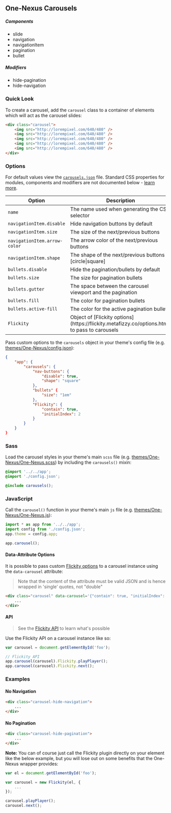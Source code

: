 ## One-Nexus Carousels

##### Components

* slide
* navigation
* navigationItem
* pagination
* bullet

##### Modifiers

* hide-pagination
* hide-navigation

### Quick Look

To create a carousel, add the `carousel` class to a container of elements which will act as the carousel slides:

```html
<div class="carousel">
    <img src="http://lorempixel.com/640/480" />
    <img src="http://lorempixel.com/640/480" />
    <img src="http://lorempixel.com/640/480" />
    <img src="http://lorempixel.com/640/480" />
    <img src="http://lorempixel.com/640/480" />
</div>
```

### Options

For default values view the [`carousels.json`](carousels.json) file. Standard CSS properties for modules, components and modifiers are not documented below - [learn more](https://github.com/esr360/Synergy/wiki/Configuring-a-Module#pass-custom-css-to-modules).

<table class="table">
    <thead>
        <tr>
            <th>Option</th>
            <th>Description</th>
            <th>Default</th>
        </tr>
    </thead>
    <tbody>
        <tr>
            <td><code>name</code></td>
            <td>The name used when generating the CSS selector</td>
        </tr>
        <tr>
            <td><code>navigationItem.disable</code></td>
            <td>Hide navigation buttons by default</td>
        </tr>
        <tr>
            <td><code>navigationItem.size</code></td>
            <td>The size of the next/previous buttons</td>
        </tr>
        <tr>
            <td><code>navigationItem.arrow-color</code></td>
            <td>The arrow color of the next/previous buttons</td>
        </tr>
        <tr>
            <td><code>navigationItem.shape</code></td>
            <td>The shape of the next/previous buttons [circle|square]</td>
        </tr>
        <tr>
            <td><code>bullets.disable</code></td>
            <td>Hide the pagination/bullets by default</td>
        </tr>
        <tr>
            <td><code>bullets.size</code></td>
            <td>The size for pagination bullets</td>
        </tr>
        <tr>
            <td><code>bullets.gutter</code></td>
            <td>The space between the carousel viewport and the pagination</td>
        </tr>
        <tr>
            <td><code>bullets.fill</code></td>
            <td>The color for pagination bullets</td>
        </tr>
        <tr>
            <td><code>bullets.active-fill</code></td>
            <td>The color for the active pagination bullet</td>
        </tr>
        <tr>
            <td><code>Flickity</code></td>
            <td>Object of [Flickity options](https://flickity.metafizzy.co/options.html) to pass to carousels</td>
        </tr>
    </tbody>
</table>

Pass custom options to the `carousels` object in your theme's config file (e.g. [themes/One-Nexus/config.json](../../../themes/One-Nexus/config.json)):

```json
{
    "app": {
        "carousels": {
            "nav-buttons": {
                "disable": true,
                "shape": "square"
            },
            "bullets" {
                "size": "1em"
            },
            "Flickity": {
                "contain": true,
                "initialIndex": 2
            }
        }
    }
}
```

### Sass

Load the carousel styles in your theme's main `scss` file (e.g. [themes/One-Nexus/One-Nexus.scss](../../../themes/One-Nexus/One-Nexus.scss)) by including the `carousels()` mixin:

```scss
@import '../../app';
@import './config.json';

@include carousels();
```

### JavaScript

Call the `carousel()` function in your theme's main `js` file (e.g. [themes/One-Nexus/One-Nexus.js](../../../themes/One-Nexus/One-Nexus.js)):

```js
import * as app from '../../app';
import config from './config.json';
app.theme = config.app;

app.carousel();
```

#### Data-Attribute Options

It is possible to pass custom [Flickity options](https://flickity.metafizzy.co/options.html) to a carousel instance using the `data-carousel` attribute:

> Note that the content of the attribute must be valid JSON and is hence wrapped in 'single' quotes, not "double"

```html
<div class="carousel" data-carousel='{"contain": true, "initialIndex": 1}'>
    ...
</div>
```

#### API

> See the [Flickity API](https://flickity.metafizzy.co/api.html) to learn what's possible

Use the Flickity API on a carousel instance like so:

```js
var carousel = document.getElementById('foo');

// Flickity API
app.carousel(carousel).Flickity.playPlayer();
app.carousel(carousel).Flickity.next();
```

### Examples

#### No Navigation

```html
<div class="carousel-hide-navigation">
    ...
</div>
```

#### No Pagination

```html
<div class="carousel-hide-pagination">
    ...
</div>
```

**Note:** You can of course just call the Flickity plugin directly on your element like the below example, but you will lose out on some benefits that the One-Nexus wrapper provides:

```js
var el = document.getElementById('foo');

var carousel = new Flickity(el, {
    ...
});

carousel.playPlayer();
carousel.next();
```